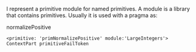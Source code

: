 I represent a primitive module for named primitives.  A module is a library that contains primitives. Usually it is used with a pragma as:

normalizePositive

	<primitive: 'primNormalizePositive' module:'LargeIntegers'>
	ContextPart primitiveFailToken